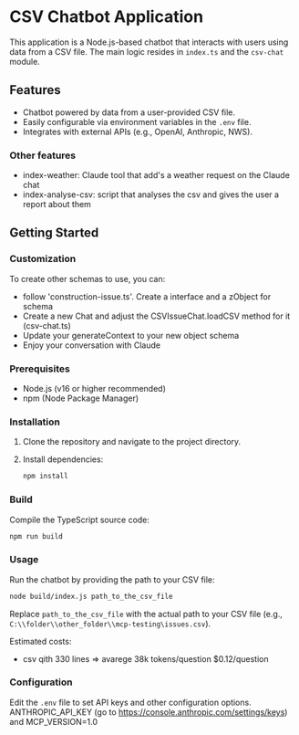 # CSV Chatbot Application

This application is a Node.js-based chatbot that interacts with users using data from a CSV file. The main logic resides in `index.ts` and the `csv-chat` module.

## Features

- Chatbot powered by data from a user-provided CSV file.
- Easily configurable via environment variables in the `.env` file.
- Integrates with external APIs (e.g., OpenAI, Anthropic, NWS).

### Other features
- index-weather: Claude tool that add's a weather request on the Claude chat
- index-analyse-csv: script that analyses the csv and gives the user a report about them

## Getting Started

### Customization
To create other schemas to use, you can:
- follow 'construction-issue.ts'. Create a interface and a zObject for schema
- Create a new Chat and adjust the CSVIssueChat.loadCSV method for it (csv-chat.ts)
- Update your generateContext to your new object schema
- Enjoy your conversation with Claude

### Prerequisites

- Node.js (v16 or higher recommended)
- npm (Node Package Manager)

### Installation

1. Clone the repository and navigate to the project directory.
2. Install dependencies:

   ```bash
   npm install
   ```

### Build

Compile the TypeScript source code:

```bash
npm run build
```

### Usage

Run the chatbot by providing the path to your CSV file:

```bash
node build/index.js path_to_the_csv_file
```

Replace `path_to_the_csv_file` with the actual path to your CSV file (e.g., `C:\\folder\\other_folder\\mcp-testing\issues.csv`).

Estimated costs:
- csv qith 330 lines => avarege 38k tokens/question  $0.12/question

### Configuration

Edit the `.env` file to set API keys and other configuration options.
ANTHROPIC_API_KEY (go to https://console.anthropic.com/settings/keys) and MCP_VERSION=1.0
